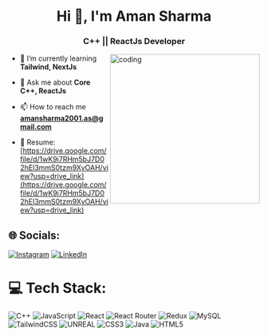<h1 align="center">Hi 👋, I'm Aman Sharma</h1>
<h3 align="center">C++ || ReactJs Developer</h3>

<img align="right" alt="coding" width="300" src="https://media0.giphy.com/media/4rZA5D22301iMgrUNd/giphy.gif?cid=ecf05e47v1sqhub40h3vl60mrdiltieatpbhq4uezzhprilw&ep=v1_gifs_related&rid=giphy.gif&ct=g" />

- 🌱 I’m currently learning **Tailwind, NextJs**

- 💬 Ask me about **Core C++, ReactJs**

- 📫 How to reach me **amansharma2001.as@gmail.com**

- 📄 Resume: [https://drive.google.com/file/d/1wK9i7RHm5bJ7D02hEl3mmS0tzm9XyOAH/view?usp=drive_link](https://drive.google.com/file/d/1wK9i7RHm5bJ7D02hEl3mmS0tzm9XyOAH/view?usp=drive_link)

## 🌐 Socials:
[![Instagram](https://img.shields.io/badge/Instagram-%23E4405F.svg?logo=Instagram&logoColor=white)](https://instagram.com/amansharma_aarav_) [![LinkedIn](https://img.shields.io/badge/LinkedIn-%230077B5.svg?logo=linkedin&logoColor=white)](https://linkedin.com/in/aman-sharma-29b635188) 

# 💻 Tech Stack:
![C++](https://img.shields.io/badge/c++-%2300599C.svg?style=plastic&logo=c%2B%2B&logoColor=white) ![JavaScript](https://img.shields.io/badge/javascript-%23323330.svg?style=plastic&logo=javascript&logoColor=%23F7DF1E) ![React](https://img.shields.io/badge/react-%2320232a.svg?style=plastic&logo=react&logoColor=%2361DAFB) ![React Router](https://img.shields.io/badge/React_Router-CA4245?style=plastic&logo=react-router&logoColor=white) ![Redux](https://img.shields.io/badge/redux-%23593d88.svg?style=plastic&logo=redux&logoColor=white) ![MySQL](https://img.shields.io/badge/mysql-%2300f.svg?style=plastic&logo=mysql&logoColor=white) ![TailwindCSS](https://img.shields.io/badge/tailwindcss-%2338B2AC.svg?style=plastic&logo=tailwind-css&logoColor=white) ![UNREAL](https://img.shields.io/badge/unreal-%2320232a.svg?style=plastic&logo=unreal-engine&logoColor=white) ![CSS3](https://img.shields.io/badge/css3-%231572B6.svg?style=plastic&logo=css3&logoColor=white) ![Java](https://img.shields.io/badge/java-%23ED8B00.svg?style=plastic&logo=java&logoColor=white) ![HTML5](https://img.shields.io/badge/html5-%23E34F26.svg?style=plastic&logo=html5&logoColor=white)

<!-- Proudly created with GPRM ( https://gprm.itsvg.in ) -->
